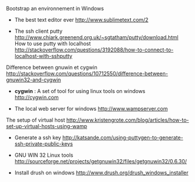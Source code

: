 Bootstrap an environnement in Windows 

* The best text editor ever
http://www.sublimetext.com/2

* The ssh client putty
http://www.chiark.greenend.org.uk/~sgtatham/putty/download.html
How to use putty with localhost   
http://stackoverflow.com/questions/3192088/how-to-connect-to-localhost-with-sshputty

Difference between gnuwin et cygwin    
http://stackoverflow.com/questions/10712550/difference-between-gnuwin32-and-cygwin

* **cygwin** : A set of tool for using linux tools on windows   
http://cygwin.com

* The local web server for windows
http://www.wampserver.com

The setup of virtual host
http://www.kristengrote.com/blog/articles/how-to-set-up-virtual-hosts-using-wamp

* Generate a ssh key
http://katsande.com/using-puttygen-to-generate-ssh-private-public-keys

* GNU WIN 32 Linux tools
http://sourceforge.net/projects/getgnuwin32/files/getgnuwin32/0.6.30/

* Install drush on windows
http://www.drush.org/drush_windows_installer